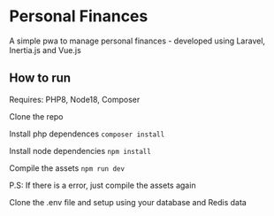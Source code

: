 # Personal Finances
A simple pwa to manage personal finances - developed using Laravel, Inertia.js and Vue.js

## How to run
Requires: PHP8, Node18, Composer

Clone the repo


Install php dependences
`composer install`

Install node dependencies 
`npm install`

Compile the assets
`npm run dev`

P.S: If there is a error, just compile the assets again

Clone the .env file and setup using your database and Redis data
